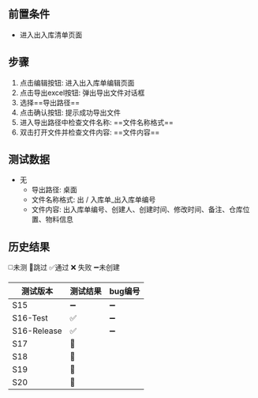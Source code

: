 
## 前置条件

- 进入出入库清单页面

## 步骤

1. 点击编辑按钮: 进入出入库单编辑页面
2. 点击导出excel按钮: 弹出导出文件对话框
3. 选择==导出路径== 
4. 点击确认按钮: 提示成功导出文件
5. 进入导出路径中检查文件名称: ==文件名称格式== 
6. 双击打开文件并检查文件内容: ==文件内容== 

## 测试数据

- 无
	- 导出路径: 桌面
	- 文件名称格式: 出 / 入库单_出入库单编号
	- 文件内容: 出入库单编号、创建人、创建时间、修改时间、备注、仓库位置、物料信息

## 历史结果
 ◻️未测    🚫跳过     ✅通过    ❌ 失败     ➖未创建
 
| 测试版本 | 测试结果 | bug编号 |
| ---- | ---- | ---- |
| S15 | ➖ | ➖ |
| S16-Test | ✅ | ➖ |
| S16-Release | ✅ | ➖ |
| S17 | 🚫 |  |
| S18 | 🚫 |  |
| S19 | 🚫 |  |
| S20 | 🚫 |  |
